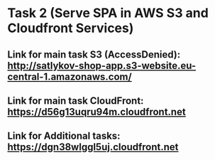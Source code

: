 # Task 2 (Serve SPA in AWS S3 and Cloudfront Services)

## Link for main task S3 (AccessDenied): http://satlykov-shop-app.s3-website.eu-central-1.amazonaws.com/
## Link for main task CloudFront: https://d56g13uqru94m.cloudfront.net
## Link for Additional tasks: https://dgn38wlggl5uj.cloudfront.net

